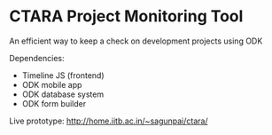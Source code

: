 # CTARA Project Monitoring Tool
An efficient way to keep a check on development projects using ODK

Dependencies:
* Timeline JS (frontend)
* ODK mobile app
* ODK database system
* ODK form builder

Live prototype: http://home.iitb.ac.in/~sagunpai/ctara/
